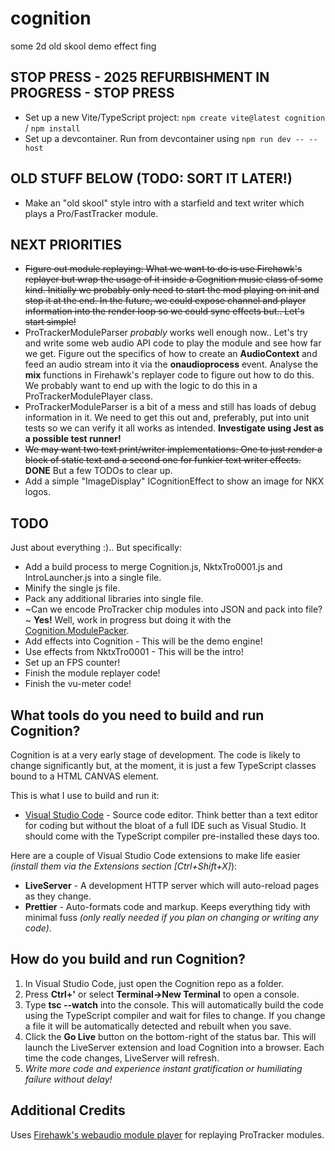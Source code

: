# cognition

some 2d old skool demo effect fing

## STOP PRESS - 2025 REFURBISHMENT IN PROGRESS - STOP PRESS

- Set up a new Vite/TypeScript project: `npm create vite@latest cognition` / `npm install`
- Set up a devcontainer. Run from devcontainer using `npm run dev -- --host`

## OLD STUFF BELOW (TODO: SORT IT LATER!)

- Make an "old skool" style intro with a starfield and text writer which plays a Pro/FastTracker module.

## NEXT PRIORITIES

- ~~Figure out module replaying: What we want to do is use Firehawk's replayer but wrap the usage of it inside a Cognition music class of some kind. Initially we probably only need to start the mod playing on init and stop it at the end. In the future, we could expose channel and player information into the render loop so we could sync effects but.. Let's start simple!~~
- ProTrackerModuleParser _probably_ works well enough now.. Let's try and write some web audio API code to play the module and see how far we get. Figure out the specifics of how to create an **AudioContext** and feed an audio stream into it via the **onaudioprocess** event. Analyse the **mix** functions in Firehawk's replayer code to figure out how to do this. We probably want to end up with the logic to do this in a ProTrackerModulePlayer class.
- ProTrackerModuleParser is a bit of a mess and still has loads of debug information in it. We need to get this out and, preferably, put into unit tests so we can verify it all works as intended. **Investigate using Jest as a possible test runner!**
- ~~We may want two text print/writer implementations: One to just render a block of static text and a second one for funkier text writer effects.~~ **DONE** But a few TODOs to clear up.
- Add a simple "ImageDisplay" ICognitionEffect to show an image for NKX logos.

## TODO

Just about everything :).. But specifically:

- Add a build process to merge Cognition.js, NktxTro0001.js and IntroLauncher.js into a single file.
- Minify the single js file.
- Pack any additional libraries into single file.
- ~Can we encode ProTracker chip modules into JSON and pack into file?~ **Yes!** Well, work in progress but doing it with the [Cognition.ModulePacker](https://github.com/rarelyprolific/Cognition.ModulePacker).
- Add effects into Cognition - This will be the demo engine!
- Use effects from NktxTro0001 - This will be the intro!
- Set up an FPS counter!
- Finish the module replayer code!
- Finish the vu-meter code!

## What tools do you need to build and run Cognition?

Cognition is at a very early stage of development. The code is likely to change significantly but, at the moment, it is just a few TypeScript classes bound to a HTML CANVAS element.

This is what I use to build and run it:

- [Visual Studio Code](https://code.visualstudio.com/) - Source code editor. Think better than a text editor for coding but without the bloat of a full IDE such as Visual Studio. It should come with the TypeScript compiler pre-installed these days too.

Here are a couple of Visual Studio Code extensions to make life easier _(install them via the Extensions section [Ctrl+Shift+X]_):

- **LiveServer** - A development HTTP server which will auto-reload pages as they change.
- **Prettier** - Auto-formats code and markup. Keeps everything tidy with minimal fuss _(only really needed if you plan on changing or writing any code)_.

## How do you build and run Cognition?

1. In Visual Studio Code, just open the Cognition repo as a folder.
2. Press **Ctrl+'** or select **Terminal->New Terminal** to open a console.
3. Type **tsc --watch** into the console. This will automatically build the code using the TypeScript compiler and wait for files to change. If you change a file it will be automatically detected and rebuilt when you save.
4. Click the **Go Live** button on the bottom-right of the status bar. This will launch the LiveServer extension and load Cognition into a browser. Each time the code changes, LiveServer will refresh.
5. _Write more code and experience instant gratification or humiliating failure without delay!_

## Additional Credits

Uses [Firehawk's webaudio module player](https://github.com/jhalme/webaudio-mod-player) for replaying ProTracker modules.
